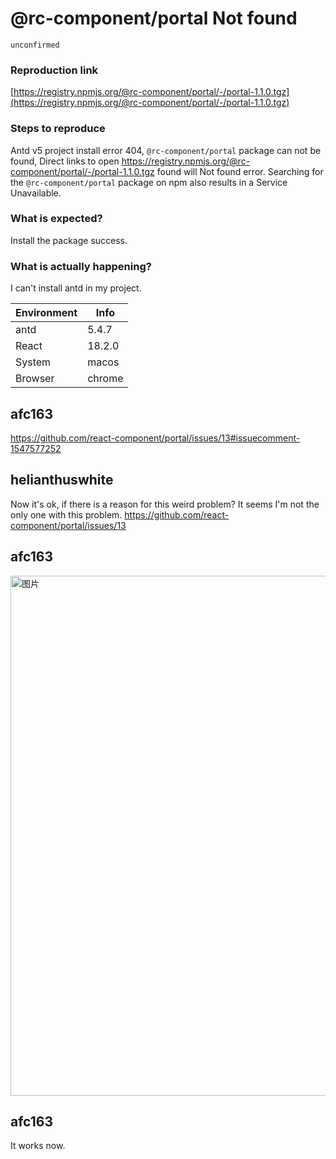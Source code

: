 # @rc-component/portal Not found

`unconfirmed`

### Reproduction link

[https://registry.npmjs.org/@rc-component/portal/-/portal-1.1.0.tgz](https://registry.npmjs.org/@rc-component/portal/-/portal-1.1.0.tgz)

### Steps to reproduce

Antd v5 project install error 404, `@rc-component/portal` package can not be found, Direct links to open https://registry.npmjs.org/@rc-component/portal/-/portal-1.1.0.tgz found will Not found error. Searching for the `@rc-component/portal` package on npm also results in a Service Unavailable.

### What is expected?

Install the package success.

### What is actually happening?

I can't install antd in my project.

| Environment | Info   |
| ----------- | ------ |
| antd        | 5.4.7  |
| React       | 18.2.0 |
| System      | macos  |
| Browser     | chrome |

<!-- generated by ant-design-issue-helper. DO NOT REMOVE -->

## afc163

https://github.com/react-component/portal/issues/13#issuecomment-1547577252

## helianthuswhite

Now it's ok, if there is a reason for this weird problem?
It seems I'm not the only one with this problem. https://github.com/react-component/portal/issues/13

## afc163

  <img width="832" alt="图片" src="https://github.com/ant-design/ant-design/assets/507615/3e15815e-1617-4c1d-a905-3aa8033056e1">

## afc163

It works now.
